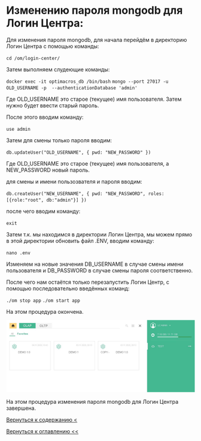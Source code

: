 # Изменению пароля mongodb для Логин Центра:

Для изменения пароля mongodb, для начала перейдём в директорию Логин Центра с помощью команды:

`cd /om/login-center/`

Затем выполняем слудеющие команды:

`docker exec -it optimacros_db /bin/bash`
`mongo --port 27017 -u OLD_USERNAME -p  --authenticationDatabase 'admin'`

Где OLD_USERNAME это старое (текущее) имя пользователя. Затем нужно будет ввести старый пароль.

После этого вводим команду:

`use admin`

Затем для смены только пароля вводим:

`db.updateUser("OLD_USERNAME", { pwd: "NEW_PASSWORD" })`

Где OLD_USERNAME это старое (текущее) имя пользователя, а NEW_PASSWORD новый пароль.

для смены и имени пользозвателя и пароля вводим:

`db.createUser("NEW_USERNAME", { pwd: "NEW_PASSWORD", roles: [{role:"root", db:"admin"}] })`

после чего вводим команду:

`exit`

Затем т.к. мы находимся в директории Логин Центра, мы можем прямо в этой директории обновить файл .ENV, вводим команду:

`nano .env`

Изменяем на новые значения DB_USERNAME в случае смены имени пользователя и DB_PASSWORD в случае смены пароля 
соответственно.

После чего нам остаётся только перезапустить Логин Центр, с помощью последовательно введённых команд:

`./om stop app`
`./om start app`

На этом процедура окончена.


![](./pictures/controlCheck.jpg)

На этом процедура изменения пароля mongodb для Логин Центра завершена.

[Вернуться к содержанию <](contents.md)

[Вернуться к оглавлению <<](index.md)
